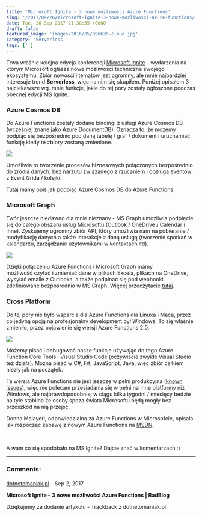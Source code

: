 ```yaml
---
title: 'Microsoft Ignite - 3 nowe możliwości Azure Functions'
slug: '/2017/09/26/microsoft-ignite-3-nowe-mozliwosci-azure-functions/'
date: Tue, 26 Sep 2017 21:38:35 +0000
draft: false
featured_image: 'images/2016/05/996635-cloud.jpg'
category: 'Serverless'
tags: ['']
---
```


Trwa właśnie kolejna edycja konferencji [Microsoft Ignite](https://www.microsoft.com/en-us/ignite/default.aspx) - wydarzenia na którym Microsoft ogłasza nowe możliwości techniczne swojego ekosystemu. Zbiór nowości i tematów jest ogromny, ale mnie najbardziej interesuje trend **Serverless**, więc na nim się skupiłem. Poniżej opisałem 3 najciekawsze wg. mnie funkcje, jakie do tej pory zostały ogłoszone podczas obecnej edycji MS Ignite.

### Azure Cosmos DB

Do Azure Functions zostały dodane bindingi z usługi Azure Cosmos DB (wcześniej znane jako Azure DocumentDB). Oznacza to, że możemy podpiąć się bezpośrednio pod daną tabelę / graf / dokument i uruchamiać funkcję kiedy te zbiory zostaną zmienione.

![](/images/2017/09/46e71098-271d-454f-9df5-6feb42f02c4a.png)

Umożliwia to tworzenie procesów biznesowych połączonych bezpośrednio do źródła danych, bez narzutu związanego z rzucaniem i obsługą eventów z Event Grida / kolejki.

[Tutaj](https://docs.microsoft.com/en-us/azure/azure-functions/functions-create-cosmos-db-triggered-function) mamy opis jak podpiąć Azure Cosmos DB do Azure Functions.

### **Microsoft Graph**

Twór jeszcze niedawno dla mnie nieznany - MS Graph umożliwia podpięcie się do całego obszaru usług Microsoftu (Outlook / OneDrive / Calendar i inne). Zyskujemy ogromny zbiór API, który umożliwia nam na pobieranie / modyfikację danych a także interakcje z daną usługą (tworzenie spotkań w kalendarzu, zarządzanie użytownikami w kontaktach itd).

![](/images/2017/09/microsoft_graph.png)

Dzięki połączeniu Azure Functions i Microsoft Graph mamy możliwość czytać i zmieniać dane w plikach Excela, plikach na OneDrive, wysyłać emaile z Outlooka, a także podpinać się pod webhooki zdefiniowane bezpośrednio w MS Graph. Więcej przeczytacie [tutaj](https://docs.microsoft.com/pl-pl/azure/azure-functions/functions-bindings-microsoft-graph).

### Cross Platform

Do tej pory nie było wsparcia dla Azure Functions dla Linuxa i Maca, przez co jedyną opcją na profesjonalny development był Windows. To się właśnie zmieniło, przez pojawienie się wersji Azure Functions 2.0.

![](/images/2017/09/891e92c1-b595-4733-9d9c-33db6d422153.gif)

Możemy pisać i debugować nasze funkcje używając do tego Azure Function Core Tools i Visual Studio Code (oczywiście zwykłe Visual Studio też działa). Można pisać w C#, F#, JavaScript, Java, więc zbiór całkiem niezły jak na początek.

Ta wersja Azure Functions nie jest jeszcze w pełni produkcyjna ([known issues](https://github.com/Azure/azure-webjobs-sdk-script/wiki/Azure-Functions-runtime-2.0-known-issues)), więc nie polecam przesiadania się w pełni na inne platformy niż Windows, ale najprawdopodobniej w ciągu kilku tygodni / miesięcy bedzie na tyle stabilna że osoby spoza świata Microsoftu będą mogły bez przeszkód na nią przejść.

Donna Malayeri, odpowiedzialna za Azure Functions w Microsofcie, opisała jak rozpocząć zabawę z nowym Azure Functions na [MSDN](https://blogs.msdn.microsoft.com/appserviceteam/2017/09/25/develop-azure-functions-on-any-platform/).

 

A wam co się spodobało na MS Ignite? Dajcie znać w komentarzach :)

---
### Comments:
#### 
[dotnetomaniak.pl](https://dotnetomaniak.pl/Microsoft-Ignite-3-nowe-mozliwosci-Azure-Functions-RadBlog "") - <time datetime="2017-09-26 22:51:06">Sep 2, 2017</time>

**Microsoft Ignite – 3 nowe możliwości Azure Functions | RadBlog**

Dziękujemy za dodanie artykułu - Trackback z dotnetomaniak.pl

